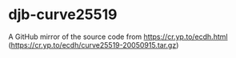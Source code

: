 # djb-curve25519
A GitHub mirror of the source code from https://cr.yp.to/ecdh.html (https://cr.yp.to/ecdh/curve25519-20050915.tar.gz)
